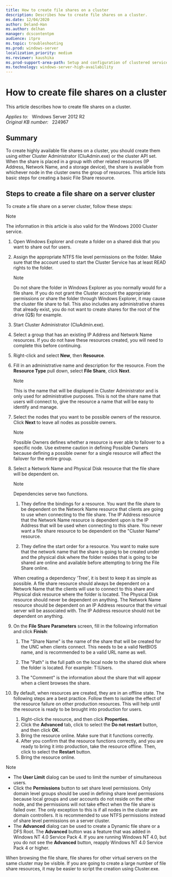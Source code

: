 ```yaml
---
title: How to create file shares on a cluster
description: Describes how to create file shares on a cluster.
ms.date: 12/04/2020
author: Deland-Han
ms.author: delhan
manager: dcscontentpm
audience: itpro
ms.topic: troubleshooting
ms.prod: windows-server
localization_priority: medium
ms.reviewer: kaushika
ms.prod-support-area-path: Setup and configuration of clustered services and applications
ms.technology: windows-server-high-availability
---
```

# How to create file shares on a cluster

This article describes how to create file shares on a cluster.

_Applies to:_ &nbsp; Windows Server 2012 R2  
_Original KB number:_ &nbsp; 224967

## Summary

To create highly available file shares on a cluster, you should create them using either Cluster Administrator (CluAdmin.exe) or the cluster API set. When the share is placed in a group with other related resources (IP Address, Network Name, and a storage device), the share is available from whichever node in the cluster owns the group of resources. This article lists basic steps for creating a basic File Share resource.

## Steps to create a file share on a server cluster

To create a file share on a server cluster, follow these steps:

> [!NOTE]
> The information in this article is also valid for the Windows 2000 Cluster service.

1. Open Windows Explorer and create a folder on a shared disk that you want to share out for users.

2. Assign the appropriate NTFS file level permissions on the folder. Make sure that the account used to start the Cluster Service has at least READ rights to the folder.

    > [!NOTE]
    > Do not share the folder in Windows Explorer as you normally would for a file share. If you do not grant the Cluster account the appropriate permissions or share the folder through Windows Explorer, it may cause the cluster file share to fail. This also includes any administrative shares that already exist, you do not want to create shares for the root of the drive (Q$) for example.

3. Start Cluster Administrator (CluAdmin.exe).

4. Select a group that has an existing IP Address and Network Name resources. If you do not have these resources created, you will need to complete this before continuing.

5. Right-click and select **New**, then **Resource**.

6. Fill in an administrative name and description for the resource. From the **Resource Type** pull down, select **File Share**, click **Next**.

    > [!NOTE]
    > This is the name that will be displayed in Cluster Administrator and is only used for administrative purposes. This is not the share name that users will connect to, give the resource a name that will be easy to identify and manage.

7. Select the nodes that you want to be possible owners of the resource. Click **Next** to leave all nodes as possible owners.

    > [!NOTE]
    > Possible Owners defines whether a resource is ever able to failover to a specific node. Use extreme caution in defining Possible Owners because defining a possible owner for a single resource will affect the failover for the entire group.

8. Select a Network Name and Physical Disk resource that the file share will be dependent on.

    > [!NOTE]
    > Dependencies serve two functions.

    1. They define the bindings for a resource. You want the file share to be dependent on the Network Name resource that clients are going to use when connecting to the file share. The IP Address resource that the Network Name resource is dependent upon is the IP Address that will be used when connecting to this share. You never want a file share resource to be dependent on the "Cluster Name" resource.

    2. They define the start order for a resource. You want to make sure that the network name that the share is going to be created under and the physical disk where the folder resides that is going to be shared are online and available before attempting to bring the File Share online.

    When creating a dependency 'Tree', it is best to keep it as simple as possible. A file share resource should always be dependent on a Network Name that the clients will use to connect to this share and Physical disk resource where the folder is located. The Physical Disk resource should never be dependent on anything. The Network Name resource should be dependent on an IP Address resource that the virtual server will be associated with. The IP Address resource should not be dependent on anything.

9. On the **File Share Parameters** screen, fill in the following information and click **Finish**:

    1. The "Share Name" is the name of the share that will be created for the UNC when clients connect. This needs to be a valid NetBIOS name, and is recommended to be a valid URL name as well.

    2. The "Path" is the full path on the local node to the shared disk where the folder is located. For example: T:\\Users.

    3. The "Comment" is the information about the share that will appear when a client browses the share.

10. By default, when resources are created, they are in an offline state. The following steps are a best practice. Follow them to isolate the effect of the resource failure on other production resources. This will help until the resource is ready to be brought into production for users.

    1. Right-click the resource, and then click **Properties**.
    2. Click the **Advanced** tab, click to select the **Do not restart** button, and then click **OK**.
    3. Bring the resource online. Make sure that it functions correctly.
    4. After you confirm that the resource functions correctly, and you are ready to bring it into production, take the resource offline. Then, click to select the **Restart** button.
    5. Bring the resource online.

> [!NOTE]
>
> - The **User Limit** dialog can be used to limit the number of simultaneous users.
> - Click the **Permissions** button to set share level permissions. Only domain level groups should be used in defining share level permissions because local groups and user accounts do not reside on the other node, and the permissions will not take effect when the file share is failed over. The only exception to this is if all nodes in the cluster are domain controllers. It is recommended to use NTFS permissions instead of share level permissions on a server cluster.
> - The **Advanced** dialog can be used to create a Dynamic file share or a DFS Root. The **Advanced** button was a feature that was added in Windows NT 4.0 Service Pack 4. If you are running Windows NT 4.0, but you do not see the **Advanced** button, reapply Windows NT 4.0 Service Pack 4 or higher.

When browsing the file share, file shares for other virtual servers on the same cluster may be visible. If you are going to create a large number of file share resources, it may be easier to script the creation using Cluster.exe.
